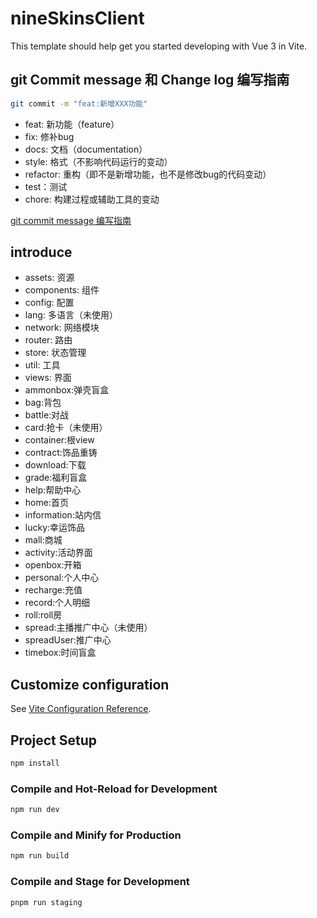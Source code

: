 # nineSkinsClient

This template should help get you started developing with Vue 3 in Vite.

## git Commit message 和 Change log 编写指南
```sh
git commit -m "feat:新增XXX功能"
```
- feat: 新功能（feature）
- fix: 修补bug
- docs: 文档（documentation）
- style: 格式（不影响代码运行的变动）
- refactor: 重构（即不是新增功能，也不是修改bug的代码变动）
- test：测试
- chore: 构建过程或辅助工具的变动

[git commit message 编写指南](https://www.ruanyifeng.com/blog/2016/01/commit_message_change_log.html)

## introduce
- assets: 资源
- components: 组件
- config: 配置
- lang: 多语言（未使用）
- network: 网络模块
- router: 路由
- store: 状态管理
- util: 工具
- views: 界面
 -	ammonbox:弹壳盲盒
 -	bag:背包
 -	battle:对战
 -	card:抢卡（未使用）
 -	container:根view
 -	contract:饰品重铸
 -	download:下载
 -	grade:福利盲盒
 -	help:帮助中心
 -	home:首页
 -	information:站内信
 -	lucky:幸运饰品
 -	mall:商城
 -	activity:活动界面
 -	openbox:开箱
 -	personal:个人中心
 -	recharge:充值
 -	record:个人明细
 -	roll:roll房
 -	spread:主播推广中心（未使用）
 -	spreadUser:推广中心
 -	timebox:时间盲盒


## Customize configuration

See [Vite Configuration Reference](https://vitejs.dev/config/).

## Project Setup

```sh
npm install
```

### Compile and Hot-Reload for Development

```sh
npm run dev
```

### Compile and Minify for Production

```sh
npm run build
```

### Compile and Stage for Development

```sh
pnpm run staging
```

